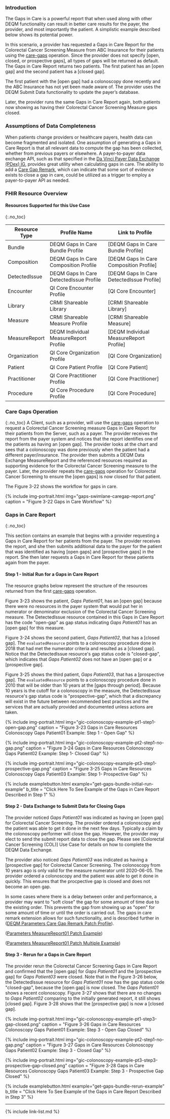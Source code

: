
###  Introduction

The Gaps in Care is a powerful report that when used along with other DEQM functionality can result in better care results for the payer, the provider, and most importantly the patient. A simplistic example described below shows its potential power.

In this scenario, a provider has requested a Gaps in Care Report for the Colorectal Cancer Screening Measure from ABC Insurance for their patients using the [care-gaps](OperationDefinition-care-gaps.html) operation. Since the provider does not specify [open, closed, or prospective gaps], all types of gaps will be returned as default. The Gaps in Care Report returns two patients. The first patient has an [open gap] and the second patient has a [closed gap].

The first patient with the [open gap] had a colonoscopy done recently and the ABC Insurance has not yet been made aware of. The provider uses the DEQM Submit Data functionality to update the payer’s database.

Later, the provider runs the same Gaps in Care Report again, both patients now showing as having their Colorectal Cancer Screening Measure gaps closed.

### Assumptions of Data Completeness
When patients change providers or healthcare payers, health data can become fragmented and isolated. One assumption of generating a Gaps in Care Report is that all relevant data to compute the gap has been collected, whether from previous payers or elsewhere. A payer-to-payer data exchange API, such as that specified in the [Da Vinci Payer Data Exchange (PDex) IG](https://www.hl7.org/fhir/us/davinci-pdex/index.html), provides great utility when calculating gaps in care. The ability to add a [Care Gap Remark](gaps-in-care-reporting.html#add-remark-to-gaps-in-care-report), which can indicate that some sort of evidence exists to close a gap in care, could be utilized as a trigger to employ a payer-to-payer API as needed.

### FHIR Resource Overview

#### Resources Supported for this Use Case
{:.no_toc}

|Resource Type| Profile Name                       | Link to Profile                      |
|---|------------------------------------|--------------------------------------|
|Bundle| DEQM Gaps In Care Bundle Profile   | [DEQM Gaps In Care Bundle Profile]   
|Composition| DEQM Gaps In Care Composition Profile | [DEQM Gaps In Care Composition Profile] 
|DetectedIssue| DEQM Gaps In Care DetectedIssue Profile | [DEQM Gaps In Care DetectedIssue Profile] 
|Encounter| QI Core Encounter Profile           | [QI Core Encounter]                   |
|Library| CRMI Shareable Library             | [CRMI Shareable Library]                       |
|Measure| CRMI Shareable Measure Profile     | [CRMI Shareable Measure]                       |
|MeasureReport| DEQM Individual MeasureReport Profile | [DEQM Individual MeasureReport Profile] |
|Organization| QI Core Organization Profile        | [QI Core Organization]                |
|Patient| QI Core Patient Profile             | [QI Core Patient]                     |
|Practitioner| QI Core Practitioner Profile        | [QI Core Practitioner]                |
|Procedure| QI Core Procedure Profile           | [QI Core Procedure]                   |

### Care Gaps Operation
{:.no_toc}
A Client, such as a provider, will use the [care-gaps](OperationDefinition-care-gaps.html) operation to request a Colorectal Cancer Screening measure Gaps in Care Report for their patients from the Server, such as a payer. The provider receives the report from the payer system and notices that the report identifies one of the patients as having an [open gap]. The provider looks at the chart and sees that a colonoscopy was done previously when the patient had a different payer/insurance. The provider then submits a DEQM Data Exchange MeasureReport and the referenced resources required as supporting evidence for the Colorectal Cancer Screening measure to the payer. Later, the provider repeats the [care-gaps](OperationDefinition-care-gaps.html) operation for Colorectal Cancer Screening to ensure the [open gaps] is now closed for that patient.

The Figure 3-22 shows the workflow for gaps in care.

{% include img-portrait.html img="gaps-swimlane-caregap-report.png" caption = "Figure 3-22 Gaps in Care Workflow" %}

### Gaps in Care Report
{:.no_toc}

This section contains an example that begins with a provider requesting a Gaps in Care Report for her patients from the payer. The provider receives the report, and she then submits additional data to the payer for the patient that was identified as having [open gaps] and [prospective gaps] in the report. She then later requests a Gaps in Care Report for these patients again from the payer.

#### Step 1 - Initial Run for a Gaps in Care Report
The resource graphs below represent the structure of the resources returned from the first [care-gaps](OperationDefinition-care-gaps.html) operation.

Figure 3-23 shows the patient, *Gaps Patient01*, has an [open gap] because there were no resources in the payer system that would put her in numerator or denominator exclusion of the Colorectal Cancer Screening measure. The DetectedIssue resource contained in this Gaps in Care Report has the code "open-gap" as gap status indicating *Gaps Patient01* has an [open gap] for this measure.

Figure 3-24 shows the second patient, *Gaps Patient02*, that has a [closed gap]. The `evaluatedResource` points to a colonoscopy procedure done in 2018 that had met the numerator criteria and resulted as a [closed gap]. Notice that the DetectedIssue resource's gap status code is "closed-gap", which indicates that *Gaps Patient02* does not have an [open gap] or a [prospective gap].

Figure 3-25 shows the third patient, *Gaps Patient03*, that has a [prospective gap]. The `evaluatedResource` points to a colonoscopy procedure done in 2010 that will be older than 10 years at the [gaps through period]. Because 10 years is the cutoff for a colonoscopy in the measure, the DetectedIssue resource's gap status code is "prospective-gap", which that a discrepancy will exist in the future between recommended best practices and the services that are actually provided and documented unless actions are taken.  

{% include img-portrait.html img="gic-colonoscopy-example-pt1-step1-open-gap.png" caption = "Figure 3-23 Gaps in Care Resources Colonoscopy Gaps Patient01 Example: Step 1 - Open Gap" %}

{% include img-portrait.html img="gic-colonoscopy-example-pt2-step1-no-gap.png" caption = "Figure 3-24 Gaps in Care Resources Colonoscopy Gaps Patient02 Example: Step 1- Closed Gap" %}

{% include img-portrait.html img="gic-colonoscopy-example-pt3-step1-prospective-gap.png" caption = "Figure 3-25 Gaps in Care Resources Colonoscopy Gaps Patient03 Example: Step 1- Prospective Gap" %}

{% include examplebutton.html example="get-gaps-bundle-initial-run-example" b_title = "Click Here To See Example of the Gaps in Care Report Described in Step 1" %}

#### Step 2 - Data Exchange to Submit Data for Closing Gaps

The provider noticed *Gaps Patient01* was indicated as having an [open gap] for Colorectal Cancer Screening. The provider ordered a colonoscopy and the patient was able to get it done in the next few days. Typically a claim by the colonoscopy performer will close the gap. However, the provider may elect to send the submit report data to close the gap. Please see [Colorectal Cancer Screening (COL)] Use Case for details on how to complete the DEQM Data Exchange.

The provider also noticed *Gaps Patient03* was indicated as having a [prospective gap] for Colorectal Cancer Screening. The colonoscopy from 10 years ago is only valid for the measure numerator until 2020-06-05. The provider ordered a colonoscopy and the patient was able to get it done in quickly. This ensures that the procpective gap is closed and does not become an open gap.

In some cases where there is a delay between order and performance, a provider may want to "soft close" the gap for some amount of time due to the existing order. This prevents the gap from showing up as "open" for some amount of time or until the order is carried out. The gaps in care remark extension allows for such functionality, and is described further in ([DEQM Parameters Care Gap Remark Patch Profile](StructureDefinition-parameters-careGap-Remark-Patch.html)).

([Parameters MeasureReport01 Patch Example](Parameters-measurereport01-patch.html))

([Parameters MeasureReport01 Patch Multiple Example](Parameters-measurereport01-patch-mult.html))

#### Step 3 - Rerun for a Gaps in Care Report

The provider rerun the Colorectal Cancer Screening Gaps in Care Report and confirmed that the [open gap] for *Gaps Patient01* and the [prospective gap] for *Gaps Patient03* were closed. Note that in the Figure 3-26 below, the DetectedIssue resource for *Gaps Patient01* now has the gap status code "closed-gap", because the [open gap] is now closed. The *Gaps Patient01* shows a recent colonoscopy. Figure 3-27 shows that there are no changes to *Gaps Patient02* comparing to the initially generated report, it still shows [closed gap]. Figure 3-28 shows that the [prospective gap] is now a [closed gap].

{% include img-portrait.html img="gic-colonoscopy-example-pt1-step3-gap-closed.png" caption = "Figure 3-26 Gaps in Care Resources Colonoscopy Gaps Patient01 Example: Step 3 - Open Gap Closed" %}

{% include img-portrait.html img="gic-colonoscopy-example-pt2-step1-no-gap.png" caption = "Figure 3-27 Gaps in Care Resources Colonoscopy Gaps Patient02 Example: Step 3 - Closed Gap" %}

{% include img-portrait.html img="gic-colonoscopy-example-pt3-step3-prospective-gap-closed.png" caption = "Figure 3-28 Gaps in Care Resources Colonoscopy Gaps Patient03 Example: Step 3 - Prospective Gap Closed" %}

{% include examplebutton.html example="get-gaps-bundle-rerun-example" b_title = "Click Here To See Example of the Gaps in Care Report Described in Step 3" %}

---

{% include link-list.md %}
